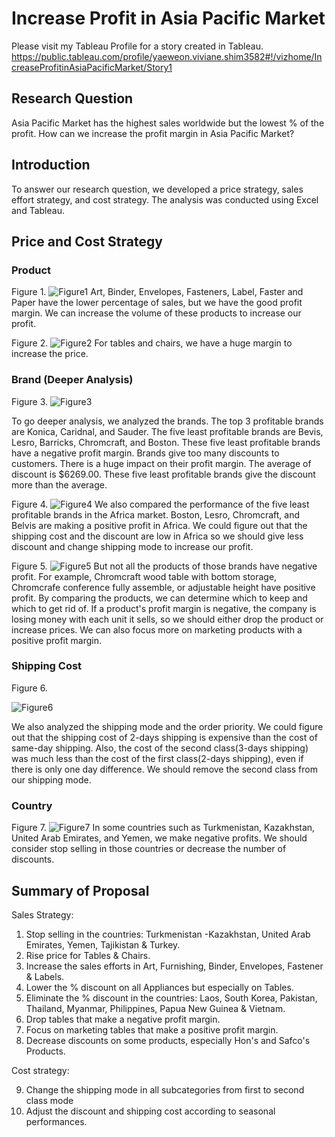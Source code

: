 # Increase Profit in Asia Pacific Market

Please visit my Tableau Profile for a story created in Tableau.
https://public.tableau.com/profile/yaeweon.viviane.shim3582#!/vizhome/IncreaseProfitinAsiaPacificMarket/Story1

## Research Question
Asia Pacific Market has the highest sales worldwide but the lowest % of the profit. How can we increase the profit margin in Asia Pacific Market?

## Introduction
To answer our research question, we developed a price strategy, sales effort strategy, and cost strategy. The analysis was conducted using Excel and Tableau.

## Price and Cost Strategy

### Product

Figure 1. 
![Figure1](https://user-images.githubusercontent.com/49568184/118898810-69f5d800-b8db-11eb-8339-a23716ac6964.jpg)
Art, Binder, Envelopes, Fasteners, Label, Faster and Paper have the lower percentage of sales, but we have the good profit margin.
We can increase the volume of these products to increase our profit.

Figure 2. 
![Figure2](https://user-images.githubusercontent.com/49568184/118898817-6c583200-b8db-11eb-9f91-b9c5d75ffa0d.jpg)
For tables and chairs, we have a huge margin to increase the price. 

### Brand (Deeper Analysis) 
Figure 3. 
![Figure3](https://user-images.githubusercontent.com/49568184/118898820-6cf0c880-b8db-11eb-8a7f-47770fecca73.jpg)

To go deeper analysis, we analyzed the brands. The top 3 profitable brands are Konica, Caridnal, and Sauder. 
The five least profitable brands are Bevis, Lesro, Barricks, Chromcraft, and Boston. These five least profitable brands have a negative profit margin.
Brands give too many discounts to customers. There is a huge impact on their profit margin.
The average of discount is $6269.00. These five least profitable brands give the discount more than the average.

Figure 4. 
![Figure4](https://user-images.githubusercontent.com/49568184/118898821-6cf0c880-b8db-11eb-9dc7-67620bc75e99.jpg)
We also compared the performance of the five least profitable brands in the Africa market. 
Boston, Lesro, Chromcraft, and Belvis are making a positive profit in Africa.
We could figure out that the shipping cost and the discount are low in Africa so we should give less discount and change shipping mode to increase our profit.

Figure 5.
![Figure5](https://user-images.githubusercontent.com/49568184/118898822-6cf0c880-b8db-11eb-8ef3-d1c22ac260d0.jpg)
But not all the products of those brands have negative profit. For example, Chromcraft wood table with bottom storage, Chromcrafe conference fully assemble, or adjustable height have positive profit. By comparing the products, we can determine which to keep and which to get rid of. If a product's profit margin is negative, the company is losing money with each unit it sells, so we should either drop the product or increase prices. We can also focus more on marketing products with a positive profit margin.

### Shipping Cost

Figure 6.

![Figure6](https://user-images.githubusercontent.com/49568184/118898823-6cf0c880-b8db-11eb-933f-10e401981fd8.jpg)

We also analyzed the shipping mode and the order priority. We could figure out that the shipping cost of 2-days shipping is expensive than the cost of same-day shipping.
Also, the cost of the second class(3-days shipping) was much less than the cost of the first class(2-days shipping), even if there is only one day difference. 
We should remove the second class from our shipping mode.

### Country

Figure 7.
![Figure7](https://user-images.githubusercontent.com/49568184/118898824-6cf0c880-b8db-11eb-8ffd-e9e680ee3491.jpg)
In some countries such as Turkmenistan, Kazakhstan, United Arab Emirates, and Yemen, we make negative profits. We should consider stop selling in those countries or decrease the number of discounts. 


## Summary of Proposal

Sales Strategy:

1. Stop selling in the countries: Turkmenistan -Kazakhstan, United Arab Emirates, Yemen, Tajikistan & Turkey.
2. Rise price for Tables & Chairs.
3. Increase the sales efforts in Art, Furnishing, Binder, Envelopes, Fastener & Labels.
4. Lower the % discount on all Appliances but especially on Tables.
5. Eliminate the % discount in the countries: Laos, South Korea, Pakistan, Thailand, Myanmar, Philippines, Papua New Guinea & Vietnam.
6. Drop tables that make a negative profit margin.
7. Focus on marketing tables that make a positive profit margin.
8. Decrease discounts on some products, especially Hon's and Safco's Products.

Cost strategy: 

9. Change the shipping mode in all subcategories from first to second class mode
 10. Adjust the discount and shipping cost according to seasonal performances.

